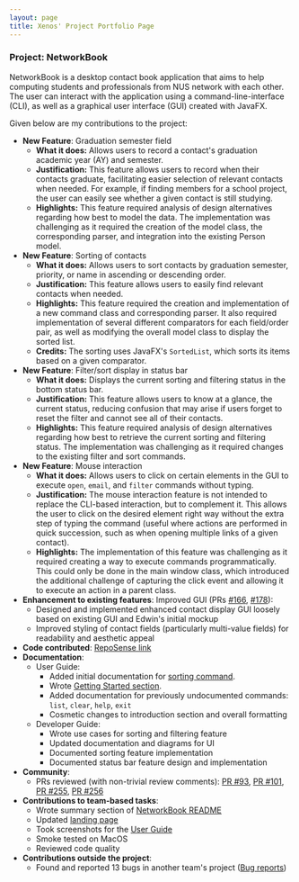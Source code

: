 ```yaml
---
layout: page
title: Xenos' Project Portfolio Page
---
```


### Project: NetworkBook

NetworkBook is a desktop contact book application that aims to help computing students and professionals from NUS network with each other. The user can interact with the application using a command-line-interface (CLI), as well as a graphical user interface (GUI) created with JavaFX.

Given below are my contributions to the project:

* **New Feature**: Graduation semester field
    * **What it does:** Allows users to record a contact's graduation academic year (AY) and semester.
    * **Justification:** This feature allows users to record when their contacts graduate, facilitating easier selection of relevant contacts when needed. For example, if finding members for a school project, the user can easily see whether a given contact is still studying.
    * **Highlights:** This feature required analysis of design alternatives regarding how best to model the data. The implementation was challenging as it required the creation of the model class, the corresponding parser, and integration into the existing Person model.
* **New Feature**: Sorting of contacts
    * **What it does:** Allows users to sort contacts by graduation semester, priority, or name in ascending or descending order.
    * **Justification:** This feature allows users to easily find relevant contacts when needed.
    * **Highlights:** This feature required the creation and implementation of a new command class and corresponding parser. It also required implementation of several different comparators for each field/order pair, as well as modifying the overall model class to display the sorted list.
    * **Credits:** The sorting uses JavaFX's `SortedList`, which sorts its items based on a given comparator.
* **New Feature**: Filter/sort display in status bar
    * **What it does:** Displays the current sorting and filtering status in the bottom status bar.
    * **Justification:** This feature allows users to know at a glance, the current status, reducing confusion that may arise if users forget to reset the filter and cannot see all of their contacts.
    * **Highlights:** This feature required analysis of design alternatives regarding how best to retrieve the current sorting and filtering status. The implementation was challenging as it required changes to the existing filter and sort commands.
* **New Feature**: Mouse interaction
    * **What it does:** Allows users to click on certain elements in the GUI to execute `open`, `email`, and `filter` commands without typing.
    * **Justification:** The mouse interaction feature is not intended to replace the CLI-based interaction, but to complement it. This allows the user to click on the desired element right way without the extra step of typing the command (useful where actions are performed in quick succession, such as when opening multiple links of a given contact).
    * **Highlights:** The implementation of this feature was challenging as it required creating a way to execute commands programmatically. This could only be done in the main window class, which introduced the additional challenge of capturing the click event and allowing it to execute an action in a parent class.
* **Enhancement to existing features**: Improved GUI (PRs [#166](https://github.com/AY2324S1-CS2103T-T08-2/tp/pull/166), [#178](https://github.com/AY2324S1-CS2103T-T08-2/tp/pull/178)):
    * Designed and implemented enhanced contact display GUI loosely based on existing GUI and Edwin's initial mockup
    * Improved styling of contact fields (particularly multi-value fields) for readability and aesthetic appeal
* **Code contributed**: [RepoSense link](https://nus-cs2103-ay2324s1.github.io/tp-dashboard/?search=xenosf&breakdown=true)
* **Documentation**:
    * User Guide:
        * Added initial documentation for [sorting command](../UserGuide.md#sort-contacts-list-sort-by-field-name-order-ascdesc).
        * Wrote [Getting Started section](../UserGuide.md#getting-started).
        * Added documentation for previously undocumented commands: `list`, `clear`, `help`, `exit`
        * Cosmetic changes to introduction section and overall formatting
    * Developer Guide:
        * Wrote use cases for sorting and filtering feature
        * Updated documentation and diagrams for UI
        * Documented sorting feature implementation
        * Documented status bar feature design and implementation
* **Community**:
    * PRs reviewed (with non-trivial review comments): [PR #93](https://github.com/AY2324S1-CS2103T-T08-2/tp/pull/93), [PR #101](https://github.com/AY2324S1-CS2103T-T08-2/tp/pull/101), [PR #255](https://github.com/AY2324S1-CS2103T-T08-2/tp/pull/255), [PR #256](https://github.com/AY2324S1-CS2103T-T08-2/tp/pull/256)
* **Contributions to team-based tasks**:
    * Wrote summary section of [NetworkBook README](https://github.com/AY2324S1-CS2103T-T08-2/tp/blob/master/README.md)
    * Updated [landing page](../index.md)
    * Took screenshots for the [User Guide](../UserGuide.md)
    * Smoke tested on MacOS
    * Reviewed code quality
* **Contributions outside the project**:
    * Found and reported 13 bugs in another team's project ([Bug reports](https://github.com/xenosf/ped/issues))
